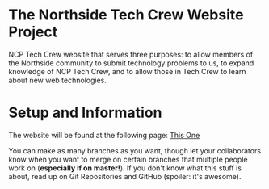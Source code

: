 The Northside Tech Crew Website Project
===============

NCP Tech Crew website that serves three purposes: to allow members of the Northside community to submit technology problems to us, to expand knowledge of NCP Tech Crew, and to allow those in Tech Crew to learn about new web technologies.


Setup and Information
===============

The website will be found at the following page: <a href="http://99.67.194.36/techcrew/TechCrewWebSite/">This One</a>

You can make as many branches as you want, though let your collaborators know when you want to merge on certain branches that multiple people work on (<b>especially if on master!</b>). If you don't know what this stuff is about, read up on Git Repositories and GitHub (spoiler: it's awesome). 
